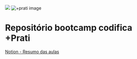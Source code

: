 
![](https://www.codificaedu.com.br/_next/image?url=%2Fimages%2FimgLogo.png&w=640&q=75)
![+prati image](https://maisprati.trindtech.com.br/mais-pra-ti/logo1.svg)

# Repositório bootcamp codifica +Prati

[Notion - Resumo das aulas](https://spice-erigeron-f0d.notion.site/PraTI-Resumo-das-Aulas-Material-Complementar-1d902c39880d807f8ff7c73bb353f1d0)